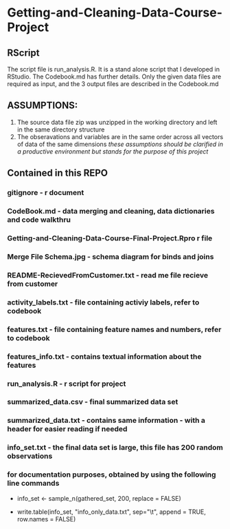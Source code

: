 # Getting-and-Cleaning-Data-Course-Project

## RScript
The script file is run_analysis.R.  It is a stand alone script that I developed in RStudio.  The Codebook.md 
has further details. Only the given data files are required as input, and the 3 output files are described in
the Codebook.md

## ASSUMPTIONS:
1. The source data file zip was unzipped in the working directory and left in the same directory structure
2. The obseravations and variables are in the same order across all vectors of data of the same dimensions
   *these assumptions should be clarified in a productive environment but stands for the purpose of this project*

## Contained in this REPO


### gitignore - r document

### CodeBook.md - data merging and cleaning, data dictionaries and code walkthru

### Getting-and-Cleaning-Data-Course-Final-Project.Rpro r file

### Merge File Schema.jpg - schema diagram for binds and joins

### README-RecievedFromCustomer.txt - read me file recieve from customer

### activity_labels.txt - file containing activiy labels, refer to codebook

### features.txt - file containing feature names and numbers, refer to codebook

### features_info.txt - contains textual information about the features

### run_analysis.R - r script for project

### summarized_data.csv -  final summarized data set

### summarized_data.txt - contains same information - with a header for easier reading if needed

### info_set.txt - the final data set is large, this file has 200 random observations
### for documentation purposes, obtained by using the following line commands
  
* info_set <- sample_n(gathered_set, 200, replace = FALSE)

* write.table(info_set, "info_only_data.txt", sep="\t", append = TRUE, row.names = FALSE)
